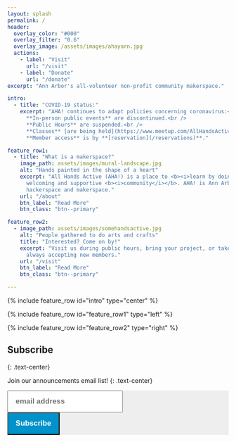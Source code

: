 ```yaml
---
layout: splash
permalink: /
header:
  overlay_color: "#000"
  overlay_filter: "0.6"
  overlay_image: /assets/images/ahayarn.jpg
  actions:
    - label: "Visit"
      url: "/visit"
    - label: "Donate"
      url: "/donate"
excerpt: "Ann Arbor's all-volunteer non-profit community makerspace."

intro:
  - title: "COVID-19 status:"
    excerpt: "AHA! continues to adapt policies concerning coronavirus:<br />
      **In-person public events** are discontinued.<br />
      **Public Hours** are suspended.<br />
      **Classes** [are being held](https://www.meetup.com/AllHandsActive/events/) virtually.<br />
      **Member access** is by **[reservation](/reservations)**."

feature_row1:
  - title: "What is a makerspace?"
    image_path: assets/images/mural-landscape.jpg
    alt: "Hands painted in the shape of a heart"
    excerpt: "All Hands Active (AHA!) is a place to <b><i>learn by doing</i></b> with a
      welcoming and supportive <b><i>community</i></b>. AHA! is Ann Arbor's original
      hackerspace and makerspace."
    url: "/about"
    btn_label: "Read More"
    btn_class: "btn--primary"

feature_row2:
  - image_path: assets/images/somehandsactive.jpg
    alt: "People gathered to do arts and crafts"
    title: "Interested? Come on by!"
    excerpt: "Visit us during public hours, bring your project, or take a class! We always have volunteering opportunities and are
      always accepting new members."
    url: "/visit"
    btn_label: "Read More"
    btn_class: "btn--primary"

---
```


{% include feature_row id="intro" type="center" %}

{% include feature_row id="feature_row1" type="left" %}

{% include feature_row id="feature_row2" type="right" %}

## Subscribe
{: .text-center}

Join our announcements email list!
{: .text-center}

<!-- Begin Mailchimp Signup Form -->
<link href="//cdn-images.mailchimp.com/embedcode/horizontal-slim-10_7.css" rel="stylesheet" type="text/css">
<style type="text/css">
  #mc_embed_signup{background:#eee; clear:left; font:14px Helvetica,Arial,sans-serif; width:100%;}
  form{background:#eee;}
</style>
<div id="mc_embed_signup">
  <form action="https://allhandsactive.us4.list-manage.com/subscribe/post?u=0497c04d5751340fb683e3d14&amp;id=5612521156" method="post" id="mc-embedded-subscribe-form" name="mc-embedded-subscribe-form" class="validate" target="_blank" novalidate>
    <div id="mc_embed_signup_scroll">
      <input type="email" value="" name="EMAIL" class="email" id="mce-EMAIL" placeholder="email address" style="height: 3em;padding: .5em 1em;font-size: 1.2em;font-weight: bold;" required>
      <!-- real people should not fill this in and expect good things - do not remove this or risk form bot signups-->
      <div style="position: absolute; left: -5000px;" aria-hidden="true"><input type="text" name="b_0497c04d5751340fb683e3d14_5612521156" tabindex="-1" value=""></div>
      <div class="clear"><input type="submit" value="Subscribe" name="subscribe" id="mc-embedded-subscribe" class="button" style="background:#0092CA; color:#fff; padding: 0.5em 1em; height: 3em; font-size: 1.2em; font-weight:bold;"></div>
    </div>
  </form>
</div>
